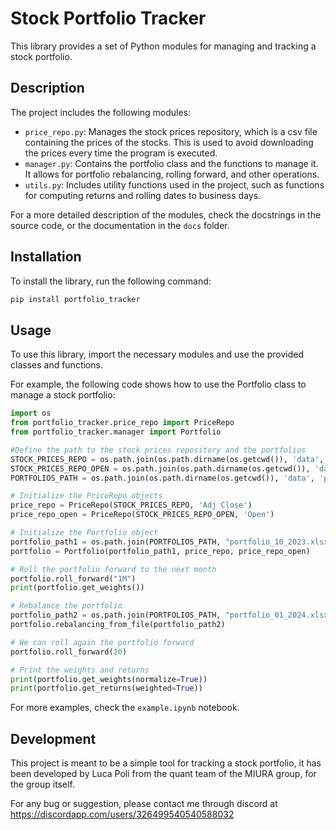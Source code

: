 
# Stock Portfolio Tracker

This library provides a set of Python modules for managing and tracking a stock portfolio.

## Description

The project includes the following modules:

- `price_repo.py`: Manages the stock prices repository, which is a csv file containing the prices of the stocks. This is used to avoid downloading the prices every time the program is executed.
- `manager.py`: Contains the portfolio class and the functions to manage it. It allows for portfolio rebalancing, rolling forward, and other operations.
- `utils.py`: Includes utility functions used in the project, such as functions for computing returns and rolling dates to business days.

For a more detailed description of the modules, check the docstrings in the source code, or the documentation in the `docs` folder.

## Installation

To install the library, run the following command:

```bash 
pip install portfolio_tracker
```

## Usage

To use this library, import the necessary modules and use the provided classes and functions.

For example, the following code shows how to use the Portfolio class to manage a stock portfolio:

```python
import os
from portfolio_tracker.price_repo import PriceRepo
from portfolio_tracker.manager import Portfolio

#Define the path to the stock prices repository and the portfolios
STOCK_PRICES_REPO = os.path.join(os.path.dirname(os.getcwd()), 'data', 'stock_repo.csv') # Example of a price repository path
STOCK_PRICES_REPO_OPEN = os.path.join(os.path.dirname(os.getcwd()), 'data', 'stock_repo_open.csv') # Example of a price repository path
PORTFOLIOS_PATH = os.path.join(os.path.dirname(os.getcwd()), 'data', 'portfolios') # Example of a portfolio path

# Initialize the PriceRepo objects
price_repo = PriceRepo(STOCK_PRICES_REPO, 'Adj Close')
price_repo_open = PriceRepo(STOCK_PRICES_REPO_OPEN, 'Open')

# Initialize the Portfolio object
portfolio_path1 = os.path.join(PORTFOLIOS_PATH, "portfolio_10_2023.xlsx")
portfolio = Portfolio(portfolio_path1, price_repo, price_repo_open)

# Roll the portfolio forward to the next month
portfolio.roll_forward("1M")
print(portfolio.get_weights())

# Rebalance the portfolio
portfolio_path2 = os.path.join(PORTFOLIOS_PATH, "portfolio_01_2024.xlsx")
portfolio.rebalancing_from_file(portfolio_path2)

# We can roll again the portfolio forward
portfolio.roll_forward(20)

# Print the weights and returns
print(portfolio.get_weights(normalize=True))
print(portfolio.get_returns(weighted=True))
```

For more examples, check the `example.ipynb` notebook.


## Development

This project is meant to be a simple tool for tracking a stock portfolio, it has been developed by Luca Poli from the quant team of the MIURA group, for the group itself.

For any bug or suggestion, please contact me through discord at https://discordapp.com/users/326499540540588032
